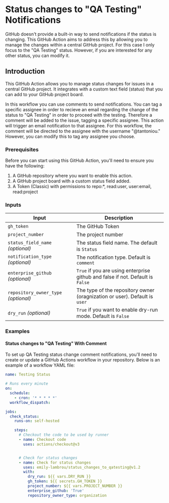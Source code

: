 # Status changes to "QA Testing" Notifications

GitHub doesn't provide a built-in way to send notifications if the status is changing. This
GitHub Action aims to address this by allowing you to manage the changes within a central GitHub project.
For this case I only focus to the "QA Testing" status. However, if you are interested for any other status, 
you can modify it.

## Introduction

This GitHub Action allows you to manage status changes for issues in a central GitHub project. It integrates with a custom
text field (status) that you can add to your GitHub project board. 

In this workflow you can use comments to send notifications. You can tag a specific assignee in order to recieve
an email regarding the change of the status to "QA Testing" in order to proceed with the testing. Therefore a comment 
will be added to the issue, tagging a specific assignee. This action will trigger an email notification to that assignee. 
For this workflow, the comment will be directed to the assignee with the username "@tantoniou." However, you can modify this to tag any assignee you choose.

### Prerequisites

Before you can start using this GitHub Action, you'll need to ensure you have the following:

1. A GitHub repository where you want to enable this action.
2. A GitHub project board with a custom status field added.
3. A Token (Classic) with permissions to repo:*, read:user, user:email, read:project

### Inputs

| Input                                | Description                                                                                      |
|--------------------------------------|--------------------------------------------------------------------------------------------------|
| `gh_token`                           | The GitHub Token                                                                                 |
| `project_number`                     | The project number                                                                               |                                                          
| `status_field_name` _(optional)_     | The status field name. The default is `Status`                                                   |
| `notification_type` _(optional)_     | The notification type. Default is `comment`          |
| `enterprise_github` _(optional)_     | `True` if you are using enterprise github and false if not. Default is `False`                   |
| `repository_owner_type` _(optional)_ | The type of the repository owner (oragnization or user). Default is `user`                       |
| `dry_run` _(optional)_               | `True` if you want to enable dry-run mode. Default is `False`                                    |


### Examples

#### Status changes to "QA Testing" With Comment
To set up QA Testing status change comment notifications, you'll need to create or update a GitHub Actions workflow in your repository. Below is
an example of a workflow YAML file:

```yaml
name: Testing Status

# Runs every minute
on:
  schedule:
    - cron: '* * * * *'
  workflow_dispatch:

jobs:
  check_status:
    runs-on: self-hosted

    steps:
      # Checkout the code to be used by runner
      - name: Checkout code
        uses: actions/checkout@v3


      # Check for status changes
      - name: Check for status changes
        uses: emily-lambrou/status_changes_to_qatesting@v1.2
        with:
          dry_run: ${{ vars.DRY_RUN }}           
          gh_token: ${{ secrets.GH_TOKEN }}      
          project_number: ${{ vars.PROJECT_NUMBER }} 
          enterprise_github: 'True'
          repository_owner_type: organization
        
```
